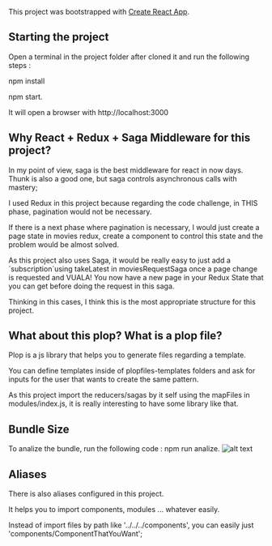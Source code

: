 This project was bootstrapped with [Create React App](https://github.com/facebook/create-react-app).

## Starting the project

Open a terminal in the project folder after cloned it and run the following steps :

npm install

npm start.

It will open a browser with http://localhost:3000

## Why React + Redux + Saga Middleware for this project?

In my point of view, saga is the best middleware for react in now days.
Thunk is also a good one, but saga controls asynchronous calls with mastery;

I used Redux in this project because regarding the code challenge, in THIS phase, pagination would not be necessary.

If there is a next phase where pagination is necessary, I would just create a page state in movies redux,
create a component to control this state and the problem would be almost solved.

As this project also uses Saga, it would be really easy to just add a ´subscription´using takeLatest in moviesRequestSaga once a
page change is requested and VUALA! You now have a new page in your Redux State that you can get before doing the request in this saga.

Thinking in this cases, I think this is the most appropriate structure for this project.

## What about this plop? What is a plop file?

Plop is a js library that helps you to generate files regarding a template.

You can define templates inside of plopfiles-templates folders and ask for inputs for the user that wants to create the same pattern.

As this project import the reducers/sagas by it self using the mapFiles in modules/index.js, it is really interesting to have some library like that.

## Bundle Size
To analize the bundle, run the following code : npm run analize.
![alt text](https://drive.google.com/uc?export=view&id=1VZYGhlutSsQWKTT-e4wxF1hnEFCQkQJI)


## Aliases

There is also aliases configured in this project.

It helps you to import components, modules ... whatever easily.

Instead of import files by path like '../../../components', you can easily just 'components/ComponentThatYouWant';